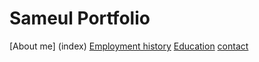 # Sameul Portfolio

[About me] (index)
[Employment history](employment)
[Education](education)
[contact](contact)
